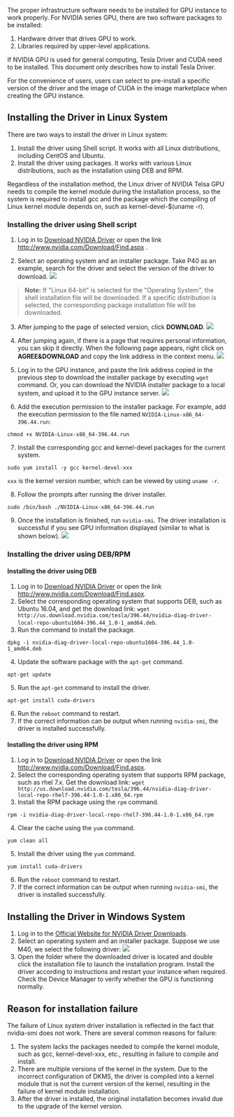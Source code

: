 The proper infrastructure software needs to be installed for GPU instance to work properly. For NVIDIA series GPU, there are two software packages to be installed:
1. Hardware driver that drives GPU to work.
2. Libraries required by upper-level applications.

If NVIDIA GPU is used for general computing, Tesla Driver and CUDA need to be installed. This document only describes how to install Tesla Driver.

For the convenience of users, users can select to pre-install a specific version of the driver and the image of CUDA in the image marketplace when creating the GPU instance.

## Installing the Driver in Linux System
There are two ways to install the driver in Linux system:
1. Install the driver using Shell script. It works with all Linux distributions, including CentOS and Ubuntu.
2. Install the driver using packages. It works with various Linux distributions, such as the installation using DEB and RPM.

Regardless of the installation method, the Linux driver of NVIDIA Telsa GPU needs to compile the kernel module during the installation process, so the system is required to install gcc and the package which the compiling of Linux kernel module depends on, such as kernel-devel-$(uname -r).

### Installing the driver using Shell script
1. Log in to [Download NVIDIA Driver](http://www.nvidia.com/Download/Find.aspx) or open the link http://www.nvidia.com/Download/Find.aspx .

2. Select an operating system and an installer package. Take P40 as an example, search for the driver and select the version of the driver to download.
![](https://main.qcloudimg.com/raw/42f815083c1ee87a98a13595c69bd496.png)
> **Note:**
If "Linux 64-bit" is selected for the "Operating System", the shell installation file will be downloaded. If a specific distribution is selected, the corresponding package installation file will be downloaded.

3. After jumping to the page of selected version, click **DOWNLOAD**.
![](https://main.qcloudimg.com/raw/95ada99ab6bcc84decfef4caf1905f62.png)

4. After jumping again, if there is a page that requires personal information, you can skip it directly. When the following page appears, right click on **AGREE&DOWNLOAD** and copy the link address in the context menu.
![](https://main.qcloudimg.com/raw/e343c0276071797f3bc1051e430758f5.png)

5. Log in to the GPU instance, and paste the link address copied in the previous step to download the installer package by executing `wget` command. Or, you can download the NVIDIA installer package to a local system, and upload it to the GPU instance server.
![](https://main.qcloudimg.com/raw/e8648c2802a0c31bf557b056ce084911.png)

6. Add the execution permission to the installer package. For example, add the execution permission to the file named `NVIDIA-Linux-x86_64-396.44.run`:
```
chmod +x NVIDIA-Linux-x86_64-396.44.run
```

7. Install the corresponding gcc and kernel-devel packages for the current system.
```
sudo yum install -y gcc kernel-devel-xxx
```
`xxx` is the kernel version number, which can be viewed by using `uname -r`.

8. Follow the prompts after running the driver installer.
```
sudo /bin/bash ./NVIDIA-Linux-x86_64-396.44.run
```

9. Once the installation is finished, run `nvidia-smi`. The driver installation is successful if you see GPU information displayed (similar to what is shown below).
![](https://main.qcloudimg.com/raw/b5877169c7012d20e7de02754d43cedc.png)

### Installing the driver using DEB/RPM
#### Installing the driver using DEB
1. Log in to [Download NVIDIA Driver](http://www.nvidia.com/Download/Find.aspx) or open the link http://www.nvidia.com/Download/Find.aspx.
2. Select the corresponding operating system that supports DEB, such as Ubuntu 16.04, and get the download link: `wget http://us.download.nvidia.com/tesla/396.44/nvidia-diag-driver-local-repo-ubuntu1604-396.44_1.0-1_amd64.deb`.
3. Run the command to install the package. 
```
dpkg -i nvidia-diag-driver-local-repo-ubuntu1604-396.44_1.0-1_amd64.deb
```
4. Update the software package with the `apt-get` command. 
```
apt-get update
```
5. Run the `apt-get` command to install the driver. 
```
apt-get install cuda-drivers
```
6. Run the `reboot` command to restart. 
7. If the correct information can be output when running `nvidia-smi`, the driver is installed successfully. 
 
#### Installing the driver using RPM
1. Log in to [Download NVIDIA Driver](http://www.nvidia.com/Download/Find.aspx) or open the link http://www.nvidia.com/Download/Find.aspx.
2. Select the corresponding operating system that supports RPM package, such as rhel 7.x. Get the download link: `wget http://us.download.nvidia.com/tesla/396.44/nvidia-diag-driver-local-repo-rhel7-396.44-1.0-1.x86_64.rpm`
3. Install the RPM package using the `rpm` command. 
```
rpm -i nvidia-diag-driver-local-repo-rhel7-396.44-1.0-1.x86_64.rpm
```
4. Clear the cache using the `yum` command. 
 ```
 yum clean all
 ```
5. Install the driver using the `yum` command. 
```
yum install cuda-drivers
```
6. Run the `reboot` command to restart.
7. If the correct information can be output when running `nvidia-smi`, the driver is installed successfully.

## Installing the Driver in Windows System
1. Log in to the [Official Website for NVIDIA Driver Downloads](http://www.nvidia.com/Download/Find.aspx).
2. Select an operating system and an installer package. Suppose we use M40, we select the following driver:
![](//mc.qcloudimg.com/static/img/ba82ef3631369d12b995b6cb2a94b14c/image.png)
3. Open the folder where the downloaded driver is located and double click the installation file to launch the installation program. Install the driver according to instructions and restart your instance when required. Check the Device Manager to verify whether the GPU is functioning normally.

## Reason for installation failure
The failure of Linux system driver installation is reflected in the fact that nvidia-smi does not work. There are several common reasons for failure:
1. The system lacks the packages needed to compile the kernel module, such as gcc, kernel-devel-xxx, etc., resulting in failure to compile and install.
2. There are multiple versions of the kernel in the system. Due to the incorrect configuration of DKMS, the driver is compiled into a kernel module that is not the current version of the kernel, resulting in the failure of kernel module installation.
3. After the driver is installed, the original installation becomes invalid due to the upgrade of the kernel version.
